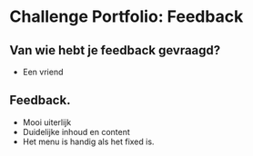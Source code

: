 # Challenge Portfolio: Feedback

##  Van wie hebt je feedback gevraagd?  
- Een vriend

## Feedback.

- Mooi uiterlijk
- Duidelijke inhoud en content
- Het menu is handig als het fixed is.